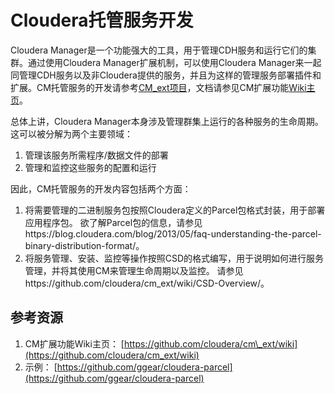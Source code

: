 # Cloudera托管服务开发

Cloudera Manager是一个功能强大的工具，用于管理CDH服务和运行它们的集群。通过使用Cloudera Manager扩展机制，可以使用Cloudera Manager来一起同管理CDH服务以及非Cloudera提供的服务，并且为这样的管理服务部署插件和扩展。CM托管服务的开发请参考[CM_ext项目](https://github.com/cloudera/cm_ext)，文档请参见CM扩展功能[Wiki主页](https://github.com/cloudera/cm_ext/wiki)。

总体上讲，Cloudera Manager本身涉及管理群集上运行的各种服务的生命周期。这可以被分解为两个主要领域：

1. 管理该服务所需程序/数据文件的部署
2. 管理和监控这些服务的配置和运行

因此，CM托管服务的开发内容包括两个方面：

1. 将需要管理的二进制服务包按照Cloudera定义的Parcel包格式封装，用于部署应用程序包。欲了解Parcel包的信息，请参见https://blog.cloudera.com/blog/2013/05/faq-understanding-the-parcel-binary-distribution-format/。
2. 将服务管理、安装、监控等操作按照CSD的格式编写，用于说明如何进行服务管理，并将其使用CM来管理生命周期以及监控。请参见https://github.com/cloudera/cm_ext/wiki/CSD-Overview/。

## 参考资源

1. CM扩展功能Wiki主页： [https://github.com/cloudera/cm\_ext/wiki](https://github.com/cloudera/cm_ext/wiki)
2. 示例： [https://github.com/ggear/cloudera-parcel](https://github.com/ggear/cloudera-parcel)